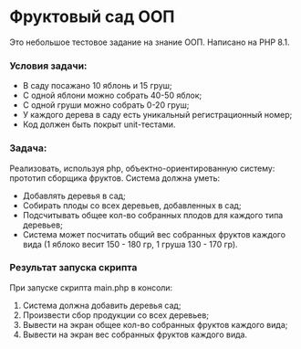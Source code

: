 # Фруктовый сад ООП

Это небольшое тестовое задание на знание ООП. Написано на PHP 8.1.

### Условия задачи:
- В саду посажано 10 яблонь и 15 груш; 
- С одной яблони можно собрать 40-50 яблок; 
- С одной груши можно собрать 0-20 груш; 
- У каждого дерева в саду есть уникальный регистрационный номер;
- Код должен быть покрыт unit-тестами.

### Задача:
Реализовать, используя php, объектно-ориентированную систему: прототип сборщика фруктов.
Система должна уметь:
- Добавлять деревья в сад;
- Собирать плоды со всех деревьев, добавленных в сад;
- Подсчитывать общее кол-во собранных плодов для каждого типа деревьев;
- Система может посчитать общий вес собранных фруктов каждого вида (1 яблоко весит 150 - 180 гр, 1 груша 130 - 170 гр).

### Результат запуска скрипта
При запуске скрипта main.php в консоли:
1) Система должна добавить деревья сад;
2) Произвести сбор продукции со всех деревьев;
3) Вывести на экран общее кол-во собранных фруктов каждого вида;
4) Вывести на экран вес собранных фруктов каждого вида.
